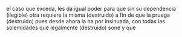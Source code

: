 el caso que exceda, les da igual poder para que sin su dependencia (ilegible) otra requiere la misma (destruido) a fin de que la pruega (destruido) pues desde ahora la ha por insinuada, con todas las solemidades que legalmcnte (destruido) sone y que